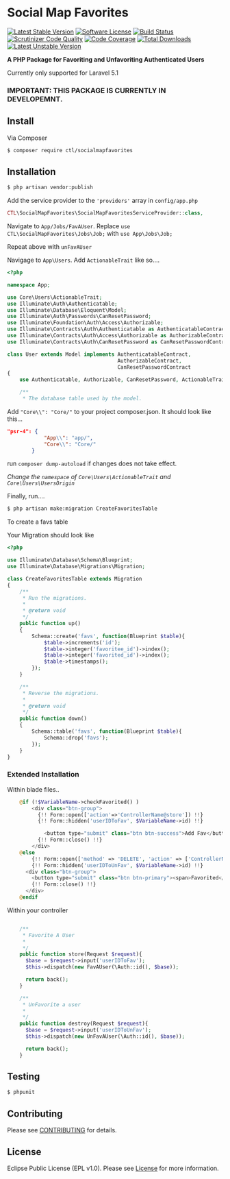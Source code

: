 # Social Map Favorites

[![Latest Stable Version](https://poser.pugx.org/ctl/socialmapfavorites/v/stable?format=flat-square)](https://packagist.org/packages/ctl/socialmapfavorites)
[![Software License](https://img.shields.io/badge/License-EPL-green.svg?style=flat-square)](LICENSE.md)
[![Build Status](https://travis-ci.org/Core-Tech-Labs/SocialMapFavorites.svg?branch=master)](https://travis-ci.org/Core-Tech-Labs/SocialMapFavorites)
[![Scrutinizer Code Quality](https://scrutinizer-ci.com/g/Core-Tech-Labs/SocialMapFavorites/badges/quality-score.png?b=master)](https://scrutinizer-ci.com/g/Core-Tech-Labs/SocialMapFavorites/?branch=master)
[![Code Coverage](https://scrutinizer-ci.com/g/Core-Tech-Labs/SocialMapFavorites/badges/coverage.png?b=master)](https://scrutinizer-ci.com/g/Core-Tech-Labs/SocialMapFavorites/?branch=master)
[![Total Downloads](https://poser.pugx.org/ctl/socialmapfavorites/downloads?format=flat-square)](https://packagist.org/packages/ctl/socialmapfavorites)
[![Latest Unstable Version](https://poser.pugx.org/ctl/socialmapfavorites/v/unstable?format=flat-square)](https://packagist.org/packages/ctl/socialmapfavorites)

**A PHP Package for Favoriting and Unfavoriting Authenticated Users**

Currently only supported for Laravel 5.1

### IMPORTANT: THIS PACKAGE IS CURRENTLY IN DEVELOPEMNT.

## Install

Via Composer

``` bash
$ composer require ctl/socialmapfavorites
```

## Installation


``` bash
$ php artisan vendor:publish
```

Add the service provider to the `'providers'` array in `config/app.php`

``` php
CTL\SocialMapFavorites\SocialMapFavoritesServiceProvider::class,
```

Navigate to `App/Jobs/FavAUser`. Replace `use CTL\SocialMapFavorites\Jobs\Job;` with `use App\Jobs\Job;`

Repeat above with `unFavAUser`

Navigage to `App\Users`. Add `ActionableTrait` like so....

``` php
<?php

namespace App;

use Core\Users\ActionableTrait;
use Illuminate\Auth\Authenticatable;
use Illuminate\Database\Eloquent\Model;
use Illuminate\Auth\Passwords\CanResetPassword;
use Illuminate\Foundation\Auth\Access\Authorizable;
use Illuminate\Contracts\Auth\Authenticatable as AuthenticatableContract;
use Illuminate\Contracts\Auth\Access\Authorizable as AuthorizableContract;
use Illuminate\Contracts\Auth\CanResetPassword as CanResetPasswordContract;

class User extends Model implements AuthenticatableContract,
                                    AuthorizableContract,
                                    CanResetPasswordContract
{
    use Authenticatable, Authorizable, CanResetPassword, ActionableTrait;

    /**
     * The database table used by the model.
```

Add `"Core\\": "Core/"` to your project composer.json. It should look like this...

``` json
"psr-4": {
            "App\\": "app/",
            "Core\\": "Core/"
        }
```

run `composer dump-autoload` if changes does not take effect.

*Change the `namespace` of `Core\Users\ActionableTrait` and `Core\Users\UsersOrigin`*

Finally, run....
``` bash
$ php artisan make:migration CreateFavoritesTable
```

To create a favs table

Your Migration should look like

``` php
<?php

use Illuminate\Database\Schema\Blueprint;
use Illuminate\Database\Migrations\Migration;

class CreateFavoritesTable extends Migration
{
    /**
     * Run the migrations.
     *
     * @return void
     */
    public function up()
    {
        Schema::create('favs', function(Blueprint $table){
            $table->increments('id');
            $table->integer('favoritee_id')->index();
            $table->integer('favorited_id')->index();
            $table->timestamps();
        });
    }

    /**
     * Reverse the migrations.
     *
     * @return void
     */
    public function down()
    {
        Schema::table('favs', function(Blueprint $table){
            Schema::drop('favs');
        });
    }
}
```
### Extended Installation

Within blade files..

``` php
    @if (!$VariableName->checkFavorited() )
        <div class="btn-group">
          {!! Form::open(['action'=>'ControllerName@store']) !!}
          {!! Form::hidden('userIDToFav', $VariableName->id) !!}

            <button type="submit" class="btn btn-success">Add Fav</button>
          {!! Form::close() !!}
        </div>
    @else
        {!! Form::open(['method' => 'DELETE', 'action' => ['ControllerName@destroy', $VariableName->id] ]) !!}
        {!! Form::hidden('userIDToUnFav', $VariableName->id) !!}
      <div class="btn-group">
        <button type="submit" class="btn btn-primary"><span>Favorited</span></button>
        {!! Form::close() !!}
      </div>
    @endif
```

Within your controller

``` php

    /**
     * Favorite A User
     *
     */
    public function store(Request $request){
      $base = $request->input('userIDToFav');
      $this->dispatch(new FavAUser(\Auth::id(), $base));

      return back();
    }

    /**
     * UnFavorite a user
     *
     */
    public function destroy(Request $request){
      $base = $request->input('userIDToUnFav');
      $this->dispatch(new UnFavAUser(\Auth::id(), $base));

      return back();
    }

```


## Testing

``` bash
$ phpunit
```

## Contributing

Please see [CONTRIBUTING](https://github.com/Core-Tech-Labs/SocialMapFavorites/blob/master/CONTRIBUTING.md) for details.

## License

Eclipse Public License (EPL v1.0). Please see [License](LICENSE.md) for more information.
